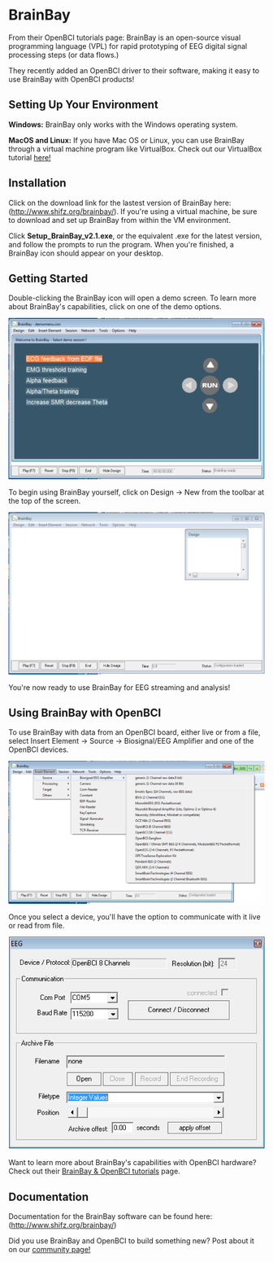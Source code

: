 # BrainBay

From their OpenBCI tutorials page: BrainBay is an open-source visual programming language (VPL) for rapid prototyping of EEG digital signal processing steps (or data flows.) 

They recently added an OpenBCI driver to their software, making it easy to use BrainBay with OpenBCI products!

## Setting Up Your Environment

**Windows:** BrainBay only works with the Windows operating system.

**MacOS and Linux:** If you have Mac OS or Linux, you can use BrainBay through a virtual machine program like VirtualBox. Check out our VirtualBox tutorial [here!](http://docs.openbci.com/Tutorials/12-Win7_VM_Installation)

## Installation

Click on the download link for the lastest version of BrainBay here: (http://www.shifz.org/brainbay/). If you're using a virtual machine, be sure to download and set up BrainBay from within the VM environment.

Click **Setup_BrainBay_v2.1.exe**, or the equivalent .exe for the latest version, and follow the prompts to run the program. When you're finished, a BrainBay icon should appear on your desktop.

## Getting Started

Double-clicking the BrainBay icon will open a demo screen. To learn more about BrainBay's capabilities, click on one of the demo options.

![image](../assets/images/Third_party_software/BrainBay_demo_page.png)

To begin using BrainBay yourself, click on Design -> New from the toolbar at the top of the screen.

![image](../assets/images/Third_party_software/BrainBay_design.png)

You're now ready to use BrainBay for EEG streaming and analysis!

## Using BrainBay with OpenBCI

To use BrainBay with data from an OpenBCI board, either live or from a file, select Insert Element -> Source -> Biosignal/EEG Amplifier and one of the OpenBCI devices. 

![image](../assets/images/Third_party_software/BrainBay_select_openbci.png)

Once you select a device, you'll have the option to communicate with it live or read from file. 

![image](../assets/images/Third_party_software/BrainBay_openbci_device_settings.png)

Want to learn more about BrainBay's capabilities with OpenBCI hardware? Check out their [BrainBay & OpenBCI tutorials](https://sites.google.com/site/biofeedbackpages/brainbay-openbci) page. 

## Documentation

Documentation for the BrainBay software can be found here: (http://www.shifz.org/brainbay/)

Did you use BrainBay and OpenBCI to build something new? Post about it on our [community page!](http://openbci.com/community/)



